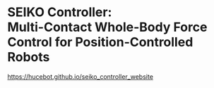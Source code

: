 # SEIKO Controller:<br>Multi-Contact Whole-Body Force Control for Position-Controlled Robots

https://hucebot.github.io/seiko_controller_website

